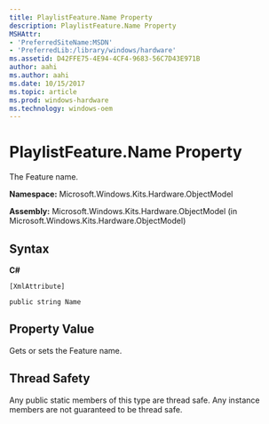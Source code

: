```yaml
---
title: PlaylistFeature.Name Property
description: PlaylistFeature.Name Property
MSHAttr:
- 'PreferredSiteName:MSDN'
- 'PreferredLib:/library/windows/hardware'
ms.assetid: D42FFE75-4E94-4CF4-9683-56C7D43E971B
author: aahi
ms.author: aahi
ms.date: 10/15/2017
ms.topic: article
ms.prod: windows-hardware
ms.technology: windows-oem
---
```


# PlaylistFeature.Name Property


The Feature name.

**Namespace:** Microsoft.Windows.Kits.Hardware.ObjectModel

**Assembly:** Microsoft.Windows.Kits.Hardware.ObjectModel (in Microsoft.Windows.Kits.Hardware.ObjectModel)

## <span id="Syntax"></span><span id="syntax"></span><span id="SYNTAX"></span>Syntax


**C#**

`[XmlAttribute]`

`public string Name`

## <span id="Property_Value"></span><span id="property_value"></span><span id="PROPERTY_VALUE"></span>Property Value


Gets or sets the Feature name.

## <span id="Thread_Safety"></span><span id="thread_safety"></span><span id="THREAD_SAFETY"></span>Thread Safety


Any public static members of this type are thread safe. Any instance members are not guaranteed to be thread safe.

 

 






